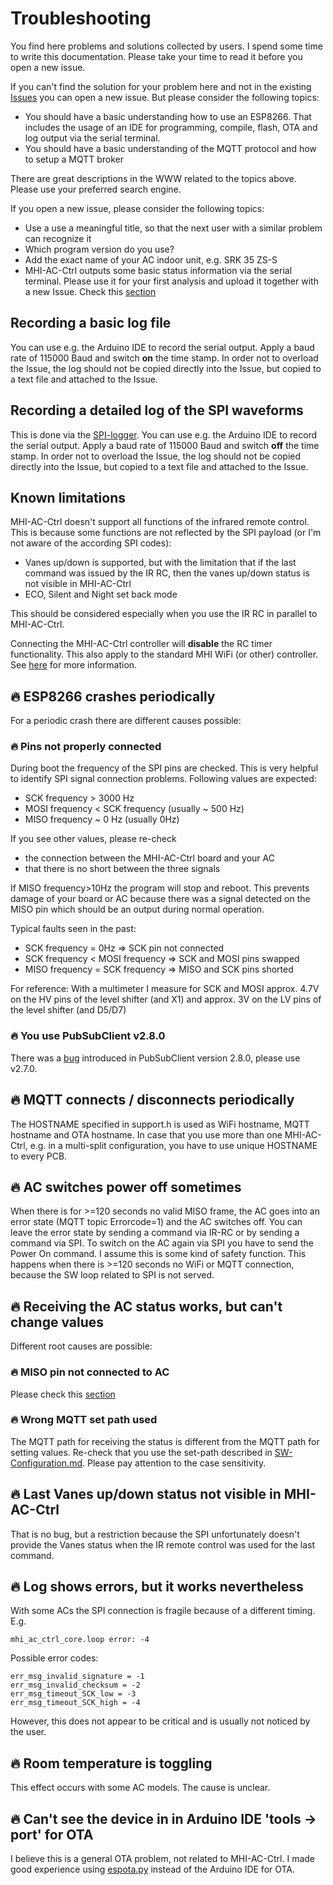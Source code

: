 # Troubleshooting
You find here problems and solutions collected by users. I spend some time to write this documentation. Please take your time to read it before you open a new issue.

If you can't find the solution for your problem here and not in the existing  [Issues](https://github.com/absalom-muc/MHI-AC-Ctrl/issues?q=is%3Aissue) you can open a new issue. But please consider the following topics:
- You should have a basic understanding how to use an ESP8266. That includes the usage of an IDE for programming, compile, flash, OTA and log output via the serial terminal.
- You should have a basic understanding of the MQTT protocol and how to setup a MQTT broker

There are great descriptions in the WWW related to the topics above. Please use your preferred search engine.

If you open a new issue, please consider the following topics:
- Use a use a meaningful title, so that the next user with a similar problem can recognize it
- Which program version do you use?
- Add the exact name of your AC indoor unit, e.g. SRK 35 ZS-S 
- MHI-AC-Ctrl outputs some basic status information via the serial terminal. Please use it for your first analysis and upload it together with a new Issue. Check this [section](#recording-a-basic-log-file)

## Recording a basic log file
You can use e.g. the Arduino IDE to record the serial output. Apply a baud rate of 115000 Baud and switch **on** the time stamp. In order not to overload the Issue, the log should not be copied directly into the Issue, but copied to a text file and attached to the Issue.

## Recording a detailed log of the SPI waveforms
This is done via the [SPI-logger](https://github.com/absalom-muc/MHI-AC-Ctrl/blob/master/testprog/SPI_logger.ino). You can use e.g. the Arduino IDE to record the serial output. Apply a baud rate of 115000 Baud and switch **off** the time stamp. In order not to overload the Issue, the log should not be copied directly into the Issue, but copied to a text file and attached to the Issue.

## Known limitations
MHI-AC-Ctrl doesn't support all functions of the infrared remote control. This is because some functions are not reflected by the SPI payload (or I'm not aware of the according SPI codes):
- Vanes up/down is supported, but with the limitation that if the last command was issued by the IR RC, then the vanes up/down status is not visible in MHI-AC-Ctrl
- ECO, Silent and Night set back mode

This should be considered especially when you use the IR RC in parallel to MHI-AC-Ctrl.

Connecting the MHI-AC-Ctrl controller will **disable** the RC timer functionality. This also apply to the standard MHI WiFi (or other) controller. See [here](https://github.com/absalom-muc/MHI-AC-Ctrl/issues/148) for more information.

## :fire: ESP8266 crashes periodically
For a periodic crash there are different causes possible:

### :fire: Pins not properly connected
During boot the frequency of the SPI pins are checked. This is very helpful to identify SPI signal connection problems. Following values are expected:
- SCK frequency > 3000 Hz
- MOSI frequency < SCK frequency (usually ~ 500 Hz)
- MISO frequency ~ 0 Hz (usually 0Hz)

If you see other values, please re-check
- the connection between the MHI-AC-Ctrl board and your AC
- that there is no short between the three signals

If MISO frequency>10Hz the program will stop and reboot. This prevents damage of your board or AC because there was a signal detected on the MISO pin which should be an output during normal operation.

 Typical faults seen in the past:
- SCK frequency = 0Hz => SCK pin not connected
- SCK frequency < MOSI frequency => SCK and MOSI pins swapped
- MISO frequency = SCK frequency => MISO and SCK pins shorted

For reference: With a multimeter I measure for SCK and MOSI approx. 4.7V on the HV pins of the level shifter (and X1) and approx. 3V on the LV pins of the level shifter (and D5/D7)

### :fire: You use PubSubClient v2.8.0
There was a [bug](https://github.com/knolleary/pubsubclient/issues/747) introduced in PubSubClient version 2.8.0, please use v2.7.0.

## :fire: MQTT connects / disconnects periodically
The HOSTNAME specified in support.h is used as WiFi hostname, MQTT hostname and OTA hostname. In case that you use more than one MHI-AC-Ctrl, e.g. in a multi-split configuration, you have to use unique HOSTNAME to every PCB.

## :fire: AC switches power off sometimes
When there is for >=120 seconds no valid MISO frame, the AC goes into an error state (MQTT topic Errorcode=1) and the AC switches off. You can leave the error state by sending a command via IR-RC or by sending a command via SPI. To switch on the AC again via SPI you have to send the Power On command. I assume this is some kind of safety function. This happens when there is >=120 seconds no WiFi or MQTT connection, because the SW loop related to SPI is not served.

## :fire: Receiving the AC status works, but can't change values
Different root causes are possible:
### :fire: MISO pin not connected to AC
Please check this [section](#fire-pins-not-properly-connected)

### :fire: Wrong MQTT set path used
The MQTT path for receiving the status is different from the MQTT path for setting values. Re-check that you use the set-path described in [SW-Configuration.md](https://github.com/absalom-muc/MHI-AC-Ctrl/blob/master/SW-Configuration.md#mqtt-status). Please pay attention to the case sensitivity.
## :fire: Last Vanes up/down status not visible in MHI-AC-Ctrl
That is no bug, but a restriction because the SPI unfortunately doesn't provide the Vanes status when the IR remote control was used for the last command.

## :fire: Log shows errors, but it works nevertheless
With some ACs the SPI connection is fragile because of a different timing. E.g.
```
mhi_ac_ctrl_core.loop error: -4
```

Possible error codes:
```
err_msg_invalid_signature = -1
err_msg_invalid_checksum = -2
err_msg_timeout_SCK_low = -3
err_msg_timeout_SCK_high = -4
```

However, this does not appear to be critical and is usually not noticed by the user.

## :fire: Room temperature is toggling
This effect occurs with some AC models. The cause is unclear. 

## :fire: Can't see the device in in Arduino IDE 'tools -> port' for OTA 
I believe this is a general OTA problem, not related to MHI-AC-Ctrl. I made good experience using [espota.py](https://github.com/esp8266/Arduino/blob/master/tools/espota.py) instead of the Arduino IDE for OTA.
